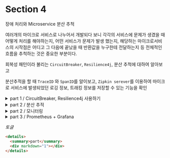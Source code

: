 # Section 4

장애 처리와 Microservice 분산 추척

여러개의 마이크로 서비스로 나누어서 개발되다 보니 각각의 서비스에 문제가 생겼을 때 어떻게 처리를 해야하는지, 어떤 서비스가 문제가 발생 했는지, 해당하는 마이크로서비스의 시작점은 어디고 그 다음에 끝났을 때 반환값을 누구한테 전달하는지 등 전체적인 흐름을 추척하는 것은 중요한 부분이다.

회복성 패턴이라 불리는 `CircuitBreaker`, `Resilience4j`, 분산 추척에 대하여 알아보고

분산추적을 할 때 `TraceID` 와 `SpanID`를 알이보고, `Zipkin serever`를 이용하여 마이크로 서비스에 발생되었던 로깅 정보, 트래킹 정보를 저장할 수 있는 기능을 확인

 <details>
  <summary>part 1 / CircuitBreaker, Resilience4j 사용하기 </summary>
  <div markdown="1">

`CircuitBreaker`은 간단하게 장애가 발생하는 서비스에 반복적인 호출이 되지 못하게 차단을 한다. 그리고 특정 서비스가 정상적인 동작을 하지 않을 경우 다른 기능으로 대체 수행을 하도록 만들어 장애에 대해서 회피가 가능하다.

```java
List<ResponseOrder> ordersList = orderServiceClient.getOrders(userId);
/* 기존 코드에서 아래와 같이 변경 */
CircuitBreaker circuitBreaker = circuitBreakerFactory.create("circuitBreaker");
List<ResponseOrder> ordersList = circuitBreaker.run(() -> orderServiceClient.getOrders(userId), throwable -> new ArrayList<>());
```

`CircuitBreaker`패턴을 사용하여 `orderServiceClient.getOrders(userId)`을 호출 할 때 장애 발생 시 대체 동작을로 비어있는 리스트를 반환하도록 설정을 했다.

  </div>
</details>

<details>
  <summary>part 2 / 분산 추적</summary>
  <div markdown="1">
  
연쇄적으로 여러 서비스가 실행될 때 과정에 요청 정보가 어떻게 실행이 되고 어느 단계를 거치는지 추적을 하기 위해서 분산 추적을 할 것이다.   
분산 추적을 하기 위해서는 트레이싱 정보를 저장하기 위해 `Zipkin`이라는 서버를 사용을 한다.

> ## Zipkin
>
> - Span
>   하나의 요청에 사용되는 작업의 단위이다.
>   이러한 `span`은 고유한 Id가 하나가 부여가 되며, 이러한 `span`이 모야서 하나의 `Trace`가 된다.
> - Trace
>   트리 구조로 이루어진 `sapn`셋
>   하나의 요청에 같은 `Trace ID`발급

## Spring Cloud Sleuth

`Zipkin`과 연동을 하여 갖고있는 로그 파일의 데이터나 스트리밍 데이터를 `Zipkin`에 전달하는 역활을 한다

```properties
<!-- Spring 3. 이전 버전 -->
        <dependency>
            <groupId>org.springframework.cloud</groupId>
            <artifactId>spring-cloud-starter-sleuth</artifactId>
        </dependency>
        <dependency>
            <groupId>org.springframework.cloud</groupId>
            <artifactId>spring-cloud-starter-zipkin</artifactId>
            <version>2.2.3.RELEASE</version>
        </dependency>

<!-- Spring 3. 이후 버전 -->
        <dependency>
            <groupId>io.micrometer</groupId>
            <artifactId>micrometer-observation</artifactId>
        </dependency>

        <dependency>
            <groupId>io.micrometer</groupId>
            <artifactId>micrometer-tracing-bridge-brave</artifactId>
        </dependency>

        <dependency>
            <groupId>io.zipkin.reporter2</groupId>
            <artifactId>zipkin-reporter-brave</artifactId>
        </dependency>
```

```yaml
# Spring 3. 이전 버전
spring:
  zipkin:
    base-url: http://127.0.0.1:9411
    enabled: true
  sleuth:
    sampler:
      probabaility: 1.0

# Spring 3. 이후 버전
spring:
  zipkin:
    base-url: http://127.0.0.1:9411
    enabled: true

management:
  tracing:
    sampling:
      probability: 1.0
    propagation:
      consume: b3
      produce: b3_multi
  zipkin:
    tracing:
      endpoint: "http://localhost:9411/api/v2/spans"
```

해당 설정들을 해주고 User, Order 서비스를 기동하여 상품을 등록하고 로그를 보면

```
[order-service] [o-auto-1-exec-1] [66f3cd53a15101d2781851112c224fdd-781851112c224fdd]
```

이와 같이 출력되었을 것이다.  
`66f3cd53a15101d2781851112c224fdd-781851112c224fdd` 이 부분에서 `-`를 기준으로 앞의 값음 `TraceID`이고 뒷 부분은 `SpanID`를 나타낸다.

  </div>
</details>

<details>
  <summary>part 2 / 모니터링 </summary>
  <div markdown="1">

```xml
        <!-- Micrometer-->
        <dependency>
            <groupId>io.micrometer</groupId>
            <artifactId>micrometer-registry-prometheus</artifactId>
        </dependency>

```

추가와 `application.properties`에 `info, metrics, prometheus`도 추가적으로 설정을 해준다.

`micrometer`라이브러리에서 `@Timed`라는 어노테이션을 제공한다. 이것을 이용하여 쉽게 counter metrics을 적용할 수 있다. 이것을 이용하기 위해 `spring boot 3.` 버전 이후는 `TimedAspect`타입의 빈을 등록을 해줘야 한다.

```java
@Configuration
public class TimedConfig {
    @Bean
    public TimedAspect timedAspect(MeterRegistry meterRegistry) {
        return new TimedAspect(meterRegistry);
    }
}
```

이후 컨트롤러에서 해당 어노테이션을 사용하여 맵핑을 시도하고, `Actuator`의 `metrics`, `prometheus`로 들어가서 확인을 하면 나타날 것이다.

  </div>
</details>

<details>
  <summary>part 3 / Prometheus + Grafana</summary>
  <div markdown="1">

## Prometheus

`Prometheus`라는 모니터링 도구는 매트릭스를 수집하고 모니터링 및 알람에 사용되고 있는 오픈소스 어플리케이션이다.

`Pull` 방식의 구조와 다양한 `Metric Exporter` 제공을 한다.

[Prometheus 다운로드](https://prometheus.io/download/)

## Grafana

데이터 시각화, 모니터링 및 분석을 위한 오픈소스 어플리케이션이다.  
시계열 데이터를 시각화하기 위한 대시보드를 제공한다.

[Grafans 다운로드](https://grafana.com/grafana/download)

`Prometheus` 디렉토리 내부 `Prometheus.yml`에 추가적인 설정을 할 수 있다.

`scrape_configs:` 아래에 추가적으로

```yaml
- job_name: "user-service"
  scrape_interval: 15s
  metrics_path: "/user-service/actuator/prometheus"
  static_configs:
    - targets: ["localhost:8000"]
```

그리고 , `Order-Service`, `APIGateway-Service` 등 추가적으로 설정,

- Prometheus 실행

  - MacOS - ./prometheus --config.file=prometheus.yml
  - Windows - .\prometheus.exe

- Grafana 실행

  - MacOS - ./bin/grafana-server
  - Windows - .\bin\grafana-server start

    </div>
  </details>

_토글_

```html
<details>
  <summary>part</summary>
  <div markdown="1"></div>
</details>
```
